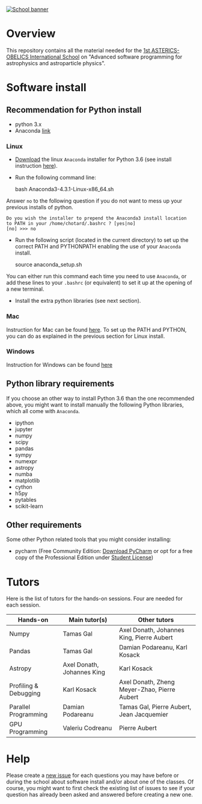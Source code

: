 [![School banner](https://indico.in2p3.fr/event/14227/logo)](https://indico.in2p3.fr/event/14227/logo)

# Overview

This repository contains all the material needed for the [1st
ASTERICS-OBELICS International
School](https://indico.in2p3.fr/event/14227) on "Advanced software
programming for astrophysics and astroparticle physics".

# Software install

## Recommendation for Python install

- python 3.x
- Anaconda [link](https://www.continuum.io/downloads)

### Linux

- [Download](https://repo.continuum.io/archive/Anaconda3-4.3.1-Linux-x86_64.sh)
the linux `Anaconda` installer for Python 3.6 (see install instruction
[here](https://www.continuum.io/downloads#linux)).

- Run the following command line:

	bash Anaconda3-4.3.1-Linux-x86_64.sh

Answer `no` to the following question if you do not want to mess up your previous installs of python.
	
	Do you wish the installer to prepend the Anaconda3 install location
	to PATH in your /home/chotard/.bashrc ? [yes|no]
	[no] >>> no

- Run the following script (located in the current directory) to set up
the correct PATH and PYTHONPATH enabling the use of your `Anaconda` install.

	source anaconda_setup.sh

You can either run this command each time you need to use `Anaconda`,
or add these lines to your `.bashrc` (or equivalent) to set it up at
the opening of a new terminal.

- Install the extra python libraries (see next section).

### Mac

Instruction for Mac can be found
[here](https://www.continuum.io/downloads#windows). To set up the PATH
and PYTHON, you can do as explained in the previous section for Linux
install.

### Windows

Instruction for Windows can be found [here](https://www.continuum.io/downloads#windows)

## Python library requirements

If you choose an other way to install Python 3.6 than the one
recommended above, you might want to install manually the following
Python libraries, which all come with `Anaconda`.

- ipython
- jupyter
- numpy
- scipy
- pandas
- sympy
- numexpr
- astropy
- numba
- matplotlib
- cython
- h5py
- pytables
- scikit-learn

## Other requirements

Some other Python related tools that you might consider installing:

- pycharm (Free Community Edition: [Download PyCharm](https://www.jetbrains.com/pycharm/download) or opt for a free copy of the Professional Edition under [Student License](https://www.jetbrains.com/student/))

# Tutors

Here is the list of tutors for the hands-on sessions. Four are needed for each session.

| Hands-on               | Main tutor(s)              | Other tutors                              |
| ---------------------- |----------------------------|-------------------------------------------|
| Numpy                  | Tamas Gal                  | Axel Donath, Johannes King, Pierre Aubert |
| Pandas                 | Tamas Gal                  | Damian Podareanu, Karl Kosack             |
| Astropy                | Axel Donath, Johannes King | Karl Kosack                               |
| Profiling & Debugging  | Karl Kosack                | Axel Donath, Zheng Meyer-Zhao, Pierre Aubert|
| Parallel Programming   | Damian Podareanu           | Tamas Gal, Pierre Aubert, Jean Jacquemier |
| GPU Programming        | Valeriu Codreanu           | Pierre Aubert                             |

 
# Help

Please create a [new
issue](https://github.com/Asterics2020-Obelics/School2017/issues) for
each questions you may have before or during the school about software
install and/or about one of the classes. Of course, you might want to
first check the existing list of issues to see if your question has
already been asked and answered before creating a new one.
